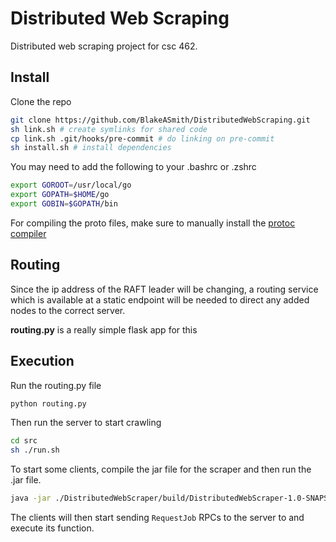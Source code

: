 # Distributed Web Scraping

Distributed web scraping project for csc 462.

## Install

Clone the repo

```bash
git clone https://github.com/BlakeASmith/DistributedWebScraping.git
sh link.sh # create symlinks for shared code
cp link.sh .git/hooks/pre-commit # do linking on pre-commit
sh install.sh # install dependencies
```

You may need to add the following to your .bashrc or .zshrc

```bash
export GOROOT=/usr/local/go
export GOPATH=$HOME/go
export GOBIN=$GOPATH/bin
```

For compiling the proto files, make sure to manually install the [protoc compiler](https://grpc.io/docs/protoc-installation/)

## Routing

Since the ip address of the RAFT leader will be changing, a routing service which is available
at a static endpoint will be needed to direct any added nodes to the correct server.

**routing.py** is a really simple flask app for this

## Execution

Run the routing.py file

```bash
python routing.py
```

Then run the server to start crawling

```bash
cd src
sh ./run.sh
```

To start some clients, compile the jar file for the scraper and then run the .jar file.

```bash
java -jar ./DistributedWebScraper/build/DistributedWebScraper-1.0-SNAPSHOT.jar > /dev/null&
```

The clients will then start sending `RequestJob` RPCs to the server to and execute its function.
